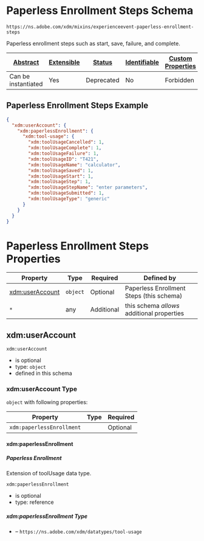 
# Paperless Enrollment Steps Schema

```
https://ns.adobe.com/xdm/mixins/experienceevent-paperless-enrollment-steps
```

Paperless enrollment steps such as start, save, failure, and complete. 

| [Abstract](../../../abstract.md) | [Extensible](../../../extensions.md) | [Status](../../../status.md) | [Identifiable](../../../id.md) | [Custom Properties](../../../extensions.md) | [Additional Properties](../../../extensions.md) | Defined In |
|----------------------------------|--------------------------------------|------------------------------|--------------------------------|---------------------------------------------|-------------------------------------------------|------------|
| Can be instantiated | Yes | Deprecated | No | Forbidden | Permitted | [fieldgroups/deprecated/experienceevent-paperless-enrollment-steps.schema.json](fieldgroups/deprecated/experienceevent-paperless-enrollment-steps.schema.json) |

## Paperless Enrollment Steps Example
```json
{
  "xdm:userAccount": {
    "xdm:paperlessEnrollment": {
      "xdm:tool-usage": {
        "xdm:toolUsageCancelled": 1,
        "xdm:toolUsageComplete": 1,
        "xdm:toolUsageFailure": 1,
        "xdm:toolUsageID": "T421",
        "xdm:toolUsageName": "calculator",
        "xdm:toolUsageSaved": 1,
        "xdm:toolUsageStart": 1,
        "xdm:toolUsageStep": 1,
        "xdm:toolUsageStepName": "enter parameters",
        "xdm:toolUsageSubmitted": 1,
        "xdm:toolUsageType": "generic"
      }
    }
  }
}
```

# Paperless Enrollment Steps Properties

| Property | Type | Required | Defined by |
|----------|------|----------|------------|
| [xdm:userAccount](#xdmuseraccount) | `object` | Optional | Paperless Enrollment Steps (this schema) |
| `*` | any | Additional | this schema *allows* additional properties |

## xdm:userAccount


`xdm:userAccount`
* is optional
* type: `object`
* defined in this schema

### xdm:userAccount Type


`object` with following properties:


| Property | Type | Required |
|----------|------|----------|
| `xdm:paperlessEnrollment`|  | Optional |



#### xdm:paperlessEnrollment
##### Paperless Enrollment

Extension of toolUsage data type.

`xdm:paperlessEnrollment`
* is optional
* type: reference

##### xdm:paperlessEnrollment Type


* []() – `https://ns.adobe.com/xdm/datatypes/tool-usage`









